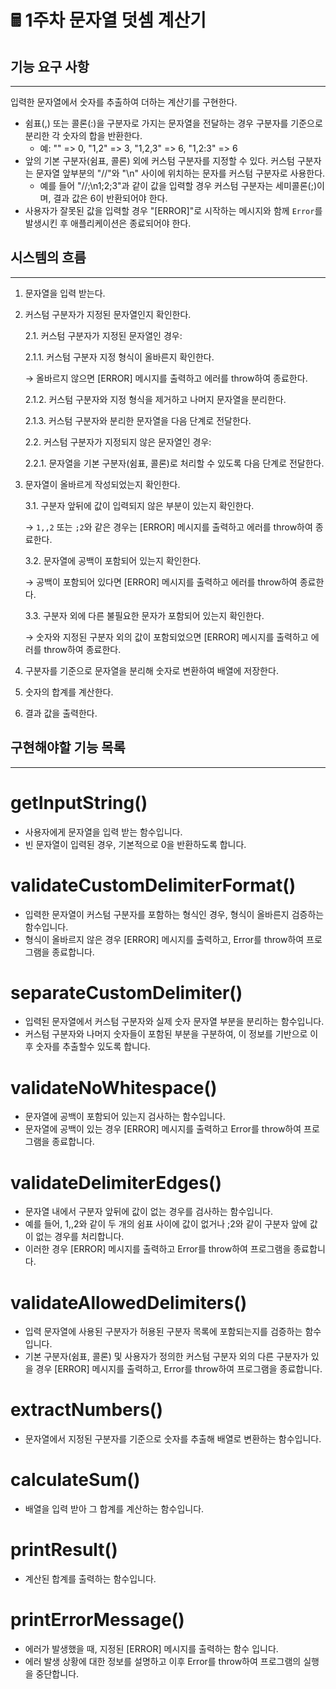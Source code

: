 # 🖩 1주차 문자열 덧셈 계산기

## **기능 요구 사항**

---

입력한 문자열에서 숫자를 추출하여 더하는 계산기를 구현한다.

- 쉼표(,) 또는 콜론(:)을 구분자로 가지는 문자열을 전달하는 경우 구분자를 기준으로 분리한 각 숫자의 합을 반환한다.
  - 예: "" => 0, "1,2" => 3, "1,2,3" => 6, "1,2:3" => 6
- 앞의 기본 구분자(쉼표, 콜론) 외에 커스텀 구분자를 지정할 수 있다. 커스텀 구분자는 문자열 앞부분의 "//"와 "\n" 사이에 위치하는 문자를 커스텀 구분자로 사용한다.
  - 예를 들어 "//;\n1;2;3"과 같이 값을 입력할 경우 커스텀 구분자는 세미콜론(;)이며, 결과 값은 6이 반환되어야 한다.
- 사용자가 잘못된 값을 입력할 경우 "[ERROR]"로 시작하는 메시지와 함께 `Error`를 발생시킨 후 애플리케이션은 종료되어야 한다.

## 시스템의 흐름

---

1. 문자열을 입력 받는다.
2. 커스텀 구분자가 지정된 문자열인지 확인한다.

   2.1. 커스텀 구분자가 지정된 문자열인 경우:

   2.1.1. 커스텀 구분자 지정 형식이 올바른지 확인한다.

   → 올바르지 않으면 [ERROR] 메시지를 출력하고 에러를 throw하여 종료한다.

   2.1.2. 커스텀 구분자와 지정 형식을 제거하고 나머지 문자열을 분리한다.

   2.1.3. 커스텀 구분자와 분리한 문자열을 다음 단계로 전달한다.

   2.2. 커스텀 구분자가 지정되지 않은 문자열인 경우:

   2.2.1. 문자열을 기본 구분자(쉼표, 콜론)로 처리할 수 있도록 다음 단계로 전달한다.

3. 문자열이 올바르게 작성되었는지 확인한다.

   3.1. 구분자 앞뒤에 값이 입력되지 않은 부분이 있는지 확인한다.

   → `1,,2` 또는 `;2`와 같은 경우는 [ERROR] 메시지를 출력하고 에러를 throw하여 종료한다.

   3.2. 문자열에 공백이 포함되어 있는지 확인한다.

   → 공백이 포함되어 있다면 [ERROR] 메시지를 출력하고 에러를 throw하여 종료한다.

   3.3. 구분자 외에 다른 불필요한 문자가 포함되어 있는지 확인한다.

   → 숫자와 지정된 구분자 외의 값이 포함되었으면 [ERROR] 메시지를 출력하고 에러를 throw하여 종료한다.

4. 구분자를 기준으로 문자열을 분리해 숫자로 변환하여 배열에 저장한다.
5. 숫자의 합계를 계산한다.
6. 결과 값을 출력한다.

## 구현해야할 기능 목록

---

# getInputString()

- 사용자에게 문자열을 입력 받는 함수입니다.
- 빈 문자열이 입력된 경우, 기본적으로 0을 반환하도록 합니다.

# validateCustomDelimiterFormat()

- 입력한 문자열이 커스텀 구분자를 포함하는 형식인 경우, 형식이 올바른지 검증하는 함수입니다.
- 형식이 올바르지 않은 경우 [ERROR] 메시지를 출력하고, Error를 throw하여 프로그램을 종료합니다.

# separateCustomDelimiter()

- 입력된 문자열에서 커스텀 구분자와 실제 숫자 문자열 부분을 분리하는 함수입니다.
- 커스텀 구분자와 나머지 숫자들이 포함된 부분을 구분하여, 이 정보를 기반으로 이후 숫자를 추출할수 있도록 합니다.

# validateNoWhitespace()

- 문자열에 공백이 포함되어 있는지 검사하는 함수입니다.
- 문자열에 공백이 있는 경우 [ERROR] 메시지를 출력하고 Error를 throw하여 프로그램을 종료합니다.

# validateDelimiterEdges()

- 문자열 내에서 구분자 앞뒤에 값이 없는 경우를 검사하는 함수입니다.
- 예를 들어, 1,,2와 같이 두 개의 쉼표 사이에 값이 없거나 ;2와 같이 구분자 앞에 값이 없는 경우를 처리합니다.
- 이러한 경우 [ERROR] 메시지를 출력하고 Error를 throw하여 프로그램을 종료합니다.

# validateAllowedDelimiters()

- 입력 문자열에 사용된 구분자가 허용된 구분자 목록에 포함되는지를 검증하는 함수입니다.
- 기본 구분자(쉼표, 콜론) 및 사용자가 정의한 커스텀 구분자 외의 다른 구분자가 있을 경우 [ERROR] 메시지를 출력하고, Error를 throw하여 프로그램을 종료합니다.

# extractNumbers()

- 문자열에서 지정된 구분자를 기준으로 숫자를 추출해 배열로 변환하는 함수입니다.

# calculateSum()

- 배열을 입력 받아 그 합계를 계산하는 함수입니다.

# printResult()

- 계산된 합계를 출력하는 함수입니다.

# printErrorMessage()

- 에러가 발생했을 때, 지정된 [ERROR] 메시지를 출력하는 함수 입니다.
- 에러 발생 상황에 대한 정보를 설명하고 이후 Error를 throw하여 프로그램의 실행을 중단합니다.

